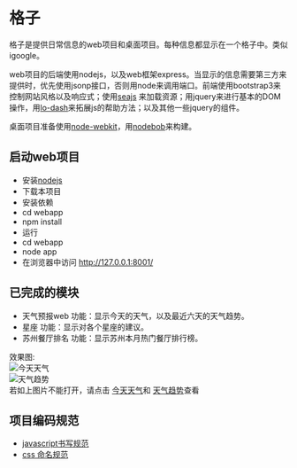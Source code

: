 # 格子
格子是提供日常信息的web项目和桌面项目。每种信息都显示在一个格子中。类似igoogle。     

web项目的后端使用nodejs，以及web框架express。当显示的信息需要第三方来提供时，优先使用jsonp接口，否则用node来调用端口。前端使用bootstrap3来控制网站风格以及响应式；使用[seajs](http://seajs.org/docs/)
来加载资源；用jquery来进行基本的DOM操作，用[lo-dash](http://lodash.com/)来拓展js的帮助方法；以及其他一些jquery的组件。  

桌面项目准备使用[node-webkit](https://github.com/rogerwang/node-webkit)，用[nodebob](https://github.com/geo8bit/nodebob)来构建。

## 启动web项目
* 安装[nodejs](http://nodejs.org/)
* 下载本项目
* 安装依赖 
 * cd webapp 
 * npm install
* 运行 
 * cd webapp 
 * node app
 * 在浏览器中访问 http://127.0.0.1:8001/

## 已完成的模块
* 天气预报web
功能：显示今天的天气，以及最近六天的天气趋势。
*  星座
功能：显示对各个星座的建议。
*  苏州餐厅排名
功能：显示苏州本月热门餐厅排行榜。


效果图:    
![今天天气](http://img.hb.aicdn.com/480c245ffe6175d0722c3228a7b3ad062f9756119b12-01lm42_fw580)    
![天气趋势](http://img.hb.aicdn.com/d432480f00b19adb062f0186a6d4b80481800e27acd8-8l2AJk_fw580)    
若如上图片不能打开，请点击 [今天天气](http://img.hb.aicdn.com/480c245ffe6175d0722c3228a7b3ad062f9756119b12-01lm42_fw580)和 [天气趋势](http://img.hb.aicdn.com/d432480f00b19adb062f0186a6d4b80481800e27acd8-8l2AJk_fw580)查看

## <a name="projectStyle">项目编码规范</a>
* [javascript书写规范](https://github.com/iamjoel/grabInfo/wiki/javascript-style)
* [css 命名规范](https://github.com/iamjoel/grabInfo/wiki/css-classname-guide)







